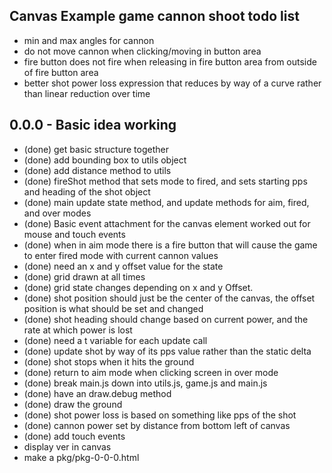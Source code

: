 ## Canvas Example game cannon shoot todo list


* min and max angles for cannon
* do not move cannon when clicking/moving in button area
* fire button does not fire when releasing in fire button area from outside of fire button area
* better shot power loss expression that reduces by way of a curve rather than linear reduction over time

## 0.0.0 - Basic idea working

* (done) get basic structure together
* (done) add bounding box to utils object
* (done) add distance method to utils
* (done) fireShot method that sets mode to fired, and sets starting pps and heading of the shot object
* (done) main update state method, and update methods for aim, fired, and over modes
* (done) Basic event attachment for the canvas element worked out for mouse and touch events
* (done) when in aim mode there is a fire button that will cause the game to enter fired mode with current cannon values
* (done) need an x and y offset value for the state
* (done) grid drawn at all times
* (done) grid state changes depending on x and y Offset.
* (done) shot position should just be the center of the canvas, the offset position is what should be set and changed
* (done) shot heading should change based on current power, and the rate at which power is lost
* (done) need a t variable for each update call
* (done) update shot by way of its pps value rather than the static delta
* (done) shot stops when it hits the ground
* (done) return to aim mode when clicking screen in over mode
* (done) break main.js down into utils.js, game.js and main.js
* (done) have an draw.debug method
* (done) draw the ground
* (done) shot power loss is based on something like pps of the shot
* (done) cannon power set by distance from bottom left of canvas
* (done) add touch events
* display ver in canvas
* make a pkg/pkg-0-0-0.html
